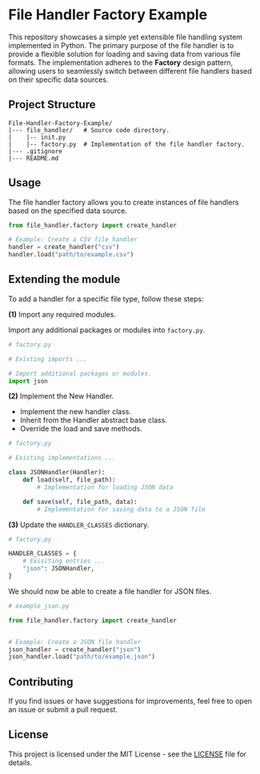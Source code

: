 
# File Handler Factory Example

This repository showcases a simple yet extensible file handling system implemented in Python.
The primary purpose of the file handler is to provide a flexible solution for loading and saving data from various file formats.
The implementation adheres to the **Factory** design pattern, allowing users to seamlessly switch between different file handlers based on their specific data sources.

## Project Structure

```plaintext
File-Handler-Factory-Example/
|--- file_handler/   # Source code directory.
|    |-- init.py
|    |-- factory.py  # Implementation of the file handler factory.
|--- .gitignore
|--- README.md
```

## Usage

The file handler factory allows you to create instances of file handlers based on the specified data source.

```python
from file_handler.factory import create_handler

# Example: Create a CSV file handler
handler = create_handler("csv")
handler.load("path/to/example.csv")
```

## Extending the module

To add a handler for a specific file type, follow these steps:

**(1)** Import any required modules.

Import any additional packages or modules into `factory.py`.

```python
# factory.py

# Existing imports ...

# Import additional packages or modules.
import json
```

**(2)** Implement the New Handler.

- Implement the new handler class.
- Inherit from the Handler abstract base class.
- Override the load and save methods.

```python
# factory.py

# Existing implementations ...

class JSONHandler(Handler):
    def load(self, file_path):
        # Implementation for loading JSON data

    def save(self, file_path, data):
        # Implementation for saving data to a JSON file
```

**(3)** Update the `HANDLER_CLASSES` dictionary.

```python
# factory.py

HANDLER_CLASSES = {
    # Exisiting entries ...
    "json": JSONHandler,
}
```

We should now be able to create a file handler for JSON files.

```python
# example_json.py

from file_handler.factory import create_handler


# Example: Create a JSON file handler
json_handler = create_handler("json")
json_handler.load("path/to/example.json")
```

## Contributing

If you find issues or have suggestions for improvements, feel free to open an issue or submit a pull request.

## License

This project is licensed under the MIT License - see the [LICENSE](LICENSE) file for details.
